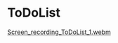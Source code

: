 # ToDoList

[Screen_recording_ToDoList_1.webm](https://github.com/user-attachments/assets/6bfb5abe-3cb8-4e95-9cf4-d0e1a53b1dd4)
